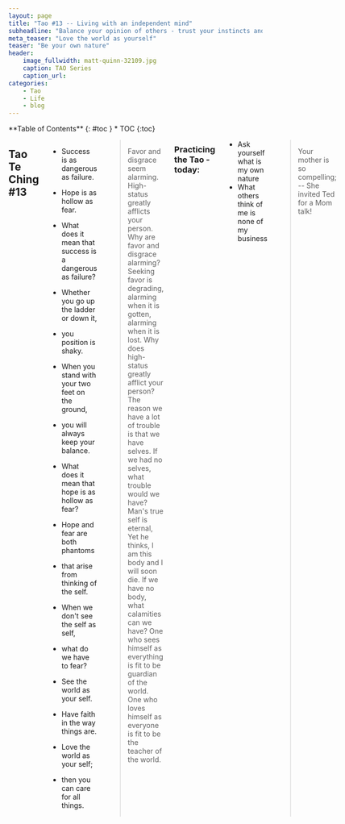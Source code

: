 ```yaml
---
layout: page
title: "Tao #13 -- Living with an independent mind"
subheadline: "Balance your opinion of others - trust your instincts and feelings"
meta_teaser: "Love the world as yourself"
teaser: "Be your own nature"
header:
    image_fullwidth: matt-quinn-32109.jpg
    caption: TAO Series
    caption_url: 
categories:
    - Tao
    - Life
    - blog
---
```

<!--more-->

<div class="row">
<div class="medium-4 medium-push-8 columns" markdown="1">
<div class="panel radius" markdown="1">
**Table of Contents**
{: #toc }
*  TOC
{:toc}
</div>
</div><!-- /.medium-4.columns -->



<div class="medium-8 medium-pull-4 columns" markdown="1">

## Tao Te Ching #13
- Success is as dangerous as failure.
- Hope is as hollow as fear.

- What does it mean that success is a dangerous as failure?
- Whether you go up the ladder or down it,
- you position is shaky.
- When you stand with your two feet on the ground,
- you will always keep your balance.

- What does it mean that hope is as hollow as fear?
- Hope and fear are both phantoms
- that arise from thinking of the self.
- When we don't see the self as self,
- what do we have to fear?

- See the world as your self.
- Have faith in the way things are.
- Love the world as your self;
- then you can care for all things.

> Favor and disgrace seem alarming. High-status greatly afflicts your person. Why are favor and disgrace alarming? Seeking favor is degrading, alarming when it is gotten, alarming when it is lost. 
Why does high-status greatly afflict your person? The reason we have a lot of trouble is that we have selves. If we had no selves, what trouble would we have? Man's true self is eternal, Yet he thinks, I am this body and I will soon die. If we have no body, what calamities can we have? One who sees himself as everything is fit to be guardian of the world. One who loves himself as everyone is fit to be the teacher of the world.


### Practicing the Tao - today:

- Ask yourself what is my own nature
- What others think of me is none of my business



> Your mother is so compelling; -- She invited Ted for a Mom talk!



